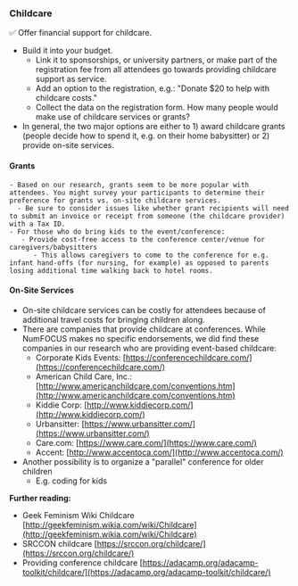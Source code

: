 ### Childcare

✅ Offer financial support for childcare.
 - Build it into your budget. 
   - Link it to sponsorships, or university partners, or make part of the registration fee from all attendees go towards providing childcare support as service. 
    - Add an option to the registration, e.g.: &quot;Donate $20 to help with childcare costs.&quot;
    - Collect the data on the registration form. How many people would make use of childcare services or grants?
  - In general, the two major options are either to 1) award childcare grants (people decide how to spend it, e.g. on their home babysitter) or 2) provide on-site services.

#### Grants

    - Based on our research, grants seem to be more popular with attendees. You might survey your participants to determine their preference for grants vs. on-site childcare services.
      - Be sure to consider issues like whether grant recipients will need to submit an invoice or receipt from someone (the childcare provider) with a Tax ID.
    - For those who do bring kids to the event/conference:
       - Provide cost-free access to the conference center/venue for caregivers/babysitters
          - This allows caregivers to come to the conference for e.g. infant hand-offs (for nursing, for example) as opposed to parents losing additional time walking back to hotel rooms.
      
#### On-Site Services

- On-site childcare services can be costly for attendees because of additional travel costs for bringing children along. 
- There are companies that provide childcare at conferences. While NumFOCUS makes no specific endorsements, we did find these companies in our research who are providing event-based childcare:
    - Corporate Kids Events: [https://conferencechildcare.com/](https://conferencechildcare.com/)
   - American Child Care, Inc.: [http://www.americanchildcare.com/conventions.htm](http://www.americanchildcare.com/conventions.htm)
   - Kiddie Corp: [http://www.kiddiecorp.com/](http://www.kiddiecorp.com/)
    - Urbansitter: [https://www.urbansitter.com/](https://www.urbansitter.com/)
    - Care.com: [https://www.care.com/](https://www.care.com/)
    - Accent: [http://www.accentoca.com/](http://www.accentoca.com/)
- Another possibility is to organize a &quot;parallel&quot; conference for older children
  - E.g. coding for kids

**Further reading:**

- Geek Feminism Wiki Childcare [http://geekfeminism.wikia.com/wiki/Childcare](http://geekfeminism.wikia.com/wiki/Childcare)
- SRCCON childcare [https://srccon.org/childcare/](https://srccon.org/childcare/)
- Providing conference childcare [https://adacamp.org/adacamp-toolkit/childcare/](https://adacamp.org/adacamp-toolkit/childcare/)
